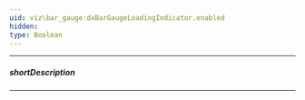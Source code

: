 ```yaml
---
uid: viz\bar_gauge:dxBarGaugeLoadingIndicator.enabled
hidden: 
type: Boolean
---
```

---
##### shortDescription

---
